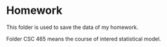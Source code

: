 # Homework

This folder is used to save the data of my homework. 

Folder CSC 465 means the course of intered statistical model. 